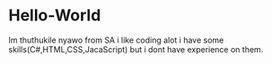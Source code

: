 # Hello-World 
Im thuthukile nyawo from SA i like coding  alot i have some skills(C#,HTML,CSS,JacaScript) but i dont have experience on them.

